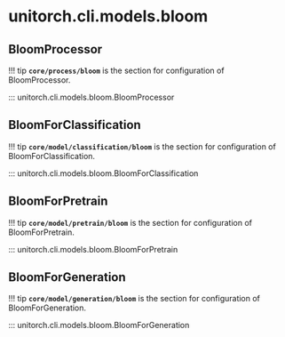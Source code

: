 # unitorch.cli.models.bloom

## BloomProcessor

!!! tip
    **`core/process/bloom`** is the section for configuration of BloomProcessor.

::: unitorch.cli.models.bloom.BloomProcessor

## BloomForClassification

!!! tip
    **`core/model/classification/bloom`** is the section for configuration of BloomForClassification.

::: unitorch.cli.models.bloom.BloomForClassification

## BloomForPretrain

!!! tip
    **`core/model/pretrain/bloom`** is the section for configuration of BloomForPretrain.

::: unitorch.cli.models.bloom.BloomForPretrain

## BloomForGeneration

!!! tip
    **`core/model/generation/bloom`** is the section for configuration of BloomForGeneration.

::: unitorch.cli.models.bloom.BloomForGeneration
